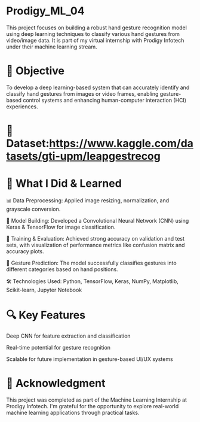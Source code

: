 # Prodigy_ML_04
This project focuses on building a robust hand gesture recognition model using deep learning techniques to classify various hand gestures from video/image data. It is part of my virtual internship with Prodigy Infotech under their machine learning stream.

# 📌 Objective
To develop a deep learning-based system that can accurately identify and classify hand gestures from images or video frames, enabling gesture-based control systems and enhancing human-computer interaction (HCI) experiences.

# 📂 Dataset:https://www.kaggle.com/datasets/gti-upm/leapgestrecog


# 🧠 What I Did & Learned

📊 Data Preprocessing: Applied image resizing, normalization, and grayscale conversion.

🤖 Model Building: Developed a Convolutional Neural Network (CNN) using Keras & TensorFlow for image classification.

🧪 Training & Evaluation: Achieved strong accuracy on validation and test sets, with visualization of performance metrics like confusion matrix and accuracy plots.

🎯 Gesture Prediction: The model successfully classifies gestures into different categories based on hand positions.

🛠️ Technologies Used: Python, TensorFlow, Keras, NumPy, Matplotlib, Scikit-learn, Jupyter Notebook

# 🔍 Key Features

Deep CNN for feature extraction and classification

Real-time potential for gesture recognition

Scalable for future implementation in gesture-based UI/UX systems

# 🙌 Acknowledgment
This project was completed as part of the Machine Learning Internship at Prodigy Infotech. I'm grateful for the opportunity to explore real-world machine learning applications through practical tasks.
